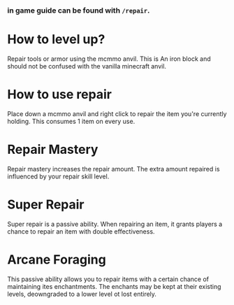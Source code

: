 ### in game guide can be found with `/repair`.

# How to level up?
Repair tools or armor using the mcmmo anvil. This is An iron block and should not be confused with the vanilla minecraft anvil.

# How to use repair
Place down a mcmmo anvil and right click to repair the item you're currently holding. This consumes 1 item on every use.

# Repair Mastery
Repair mastery increases the repair amount. The extra amount repaired is influenced by your repair skill level.

# Super Repair
Super repair is a passive ability. When repairing an item, it grants players a chance to repair an item with double effectiveness.

# Arcane Foraging
This passive ability allows you to repair items with a certain chance of maintaining ites enchantments. The enchants may be kept at their existing levels, deowngraded to a lower level ot lost entirely.